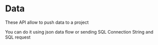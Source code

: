# Data

These API allow to push data to a project

You can do it using json data flow or sending SQL Connection String and SQL request

